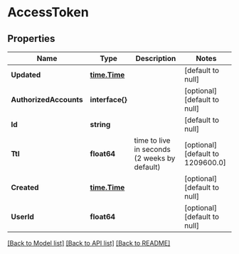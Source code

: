 # AccessToken

## Properties
Name | Type | Description | Notes
------------ | ------------- | ------------- | -------------
**Updated** | [**time.Time**](time.Time.md) |  | [default to null]
**AuthorizedAccounts** | **interface{}** |  | [optional] [default to null]
**Id** | **string** |  | [default to null]
**Ttl** | **float64** | time to live in seconds (2 weeks by default) | [optional] [default to 1209600.0]
**Created** | [**time.Time**](time.Time.md) |  | [optional] [default to null]
**UserId** | **float64** |  | [optional] [default to null]

[[Back to Model list]](../README.md#documentation-for-models) [[Back to API list]](../README.md#documentation-for-api-endpoints) [[Back to README]](../README.md)


